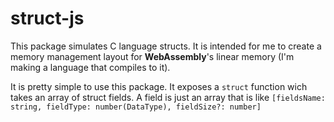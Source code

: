 # struct-js

This package simulates C language structs. It is intended
for me to create a memory management layout for __WebAssembly__'s linear
memory (I'm making a language that compiles to it).


It is pretty simple to use this package. It exposes a `struct` function
wich takes an array of struct fields. A field is just an array that
is like `[fieldsName: string, fieldType: number(DataType), fieldSize?: number]`
